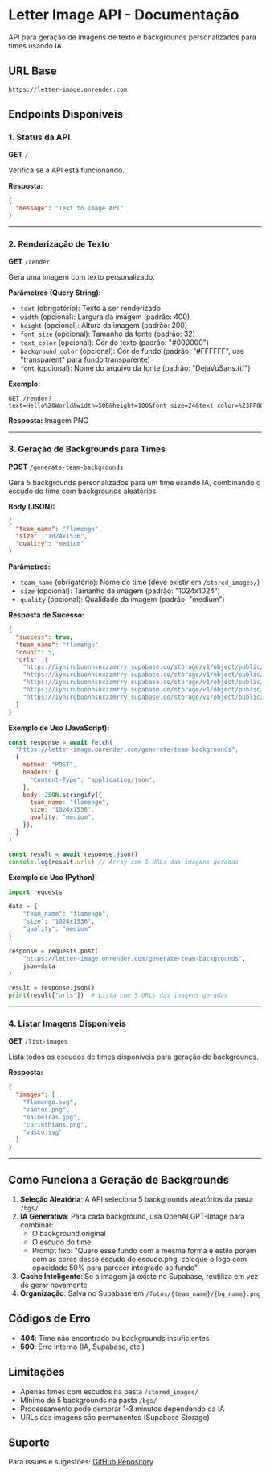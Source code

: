 # Letter Image API - Documentação

API para geração de imagens de texto e backgrounds personalizados para times usando IA.

## URL Base

```
https://letter-image.onrender.com
```

## Endpoints Disponíveis

### 1. Status da API

**GET** `/`

Verifica se a API está funcionando.

**Resposta:**

```json
{
  "message": "Text to Image API"
}
```

---

### 2. Renderização de Texto

**GET** `/render`

Gera uma imagem com texto personalizado.

**Parâmetros (Query String):**

- `text` (obrigatório): Texto a ser renderizado
- `width` (opcional): Largura da imagem (padrão: 400)
- `height` (opcional): Altura da imagem (padrão: 200)
- `font_size` (opcional): Tamanho da fonte (padrão: 32)
- `text_color` (opcional): Cor do texto (padrão: "#000000")
- `background_color` (opcional): Cor de fundo (padrão: "#FFFFFF", use "transparent" para fundo transparente)
- `font` (opcional): Nome do arquivo da fonte (padrão: "DejaVuSans.ttf")

**Exemplo:**

```
GET /render?text=Hello%20World&width=500&height=100&font_size=24&text_color=%23FF0000&background_color=transparent
```

**Resposta:** Imagem PNG

---

### 3. Geração de Backgrounds para Times

**POST** `/generate-team-backgrounds`

Gera 5 backgrounds personalizados para um time usando IA, combinando o escudo do time com backgrounds aleatórios.

**Body (JSON):**

```json
{
  "team_name": "flamengo",
  "size": "1024x1536",
  "quality": "medium"
}
```

**Parâmetros:**

- `team_name` (obrigatório): Nome do time (deve existir em `/stored_images/`)
- `size` (opcional): Tamanho da imagem (padrão: "1024x1024")
- `quality` (opcional): Qualidade da imagem (padrão: "medium")

**Resposta de Sucesso:**

```json
{
  "success": true,
  "team_name": "flamengo",
  "count": 5,
  "urls": [
    "https://iynirubuonhsnxzzmrry.supabase.co/storage/v1/object/public/fotos/flamengo/bg1.png",
    "https://iynirubuonhsnxzzmrry.supabase.co/storage/v1/object/public/fotos/flamengo/bg15.png",
    "https://iynirubuonhsnxzzmrry.supabase.co/storage/v1/object/public/fotos/flamengo/bg23.png",
    "https://iynirubuonhsnxzzmrry.supabase.co/storage/v1/object/public/fotos/flamengo/bg40.png",
    "https://iynirubuonhsnxzzmrry.supabase.co/storage/v1/object/public/fotos/flamengo/bg52.png"
  ]
}
```

**Exemplo de Uso (JavaScript):**

```javascript
const response = await fetch(
  "https://letter-image.onrender.com/generate-team-backgrounds",
  {
    method: "POST",
    headers: {
      "Content-Type": "application/json",
    },
    body: JSON.stringify({
      team_name: "flamengo",
      size: "1024x1536",
      quality: "medium",
    }),
  }
)

const result = await response.json()
console.log(result.urls) // Array com 5 URLs das imagens geradas
```

**Exemplo de Uso (Python):**

```python
import requests

data = {
    "team_name": "flamengo",
    "size": "1024x1536",
    "quality": "medium"
}

response = requests.post(
    "https://letter-image.onrender.com/generate-team-backgrounds",
    json=data
)

result = response.json()
print(result["urls"])  # Lista com 5 URLs das imagens geradas
```

---

### 4. Listar Imagens Disponíveis

**GET** `/list-images`

Lista todos os escudos de times disponíveis para geração de backgrounds.

**Resposta:**

```json
{
  "images": [
    "flamengo.svg",
    "santos.png",
    "palmeiras.jpg",
    "corinthians.png",
    "vasco.svg"
  ]
}
```

---

## Como Funciona a Geração de Backgrounds

1. **Seleção Aleatória**: A API seleciona 5 backgrounds aleatórios da pasta `/bgs/`
2. **IA Generativa**: Para cada background, usa OpenAI GPT-Image para combinar:
   - O background original
   - O escudo do time
   - Prompt fixo: "Quero esse fundo com a mesma forma e estilo porem com as cores desse escudo do escudo.png, coloque o logo com opacidade 50% para parecer integrado ao fundo"
3. **Cache Inteligente**: Se a imagem já existe no Supabase, reutiliza em vez de gerar novamente
4. **Organização**: Salva no Supabase em `/fotos/{team_name}/{bg_name}.png`

## Códigos de Erro

- **404**: Time não encontrado ou backgrounds insuficientes
- **500**: Erro interno (IA, Supabase, etc.)

## Limitações

- Apenas times com escudos na pasta `/stored_images/`
- Mínimo de 5 backgrounds na pasta `/bgs/`
- Processamento pode demorar 1-3 minutos dependendo da IA
- URLs das imagens são permanentes (Supabase Storage)

## Suporte

Para issues e sugestões: [GitHub Repository](https://github.com/pedroccm/letter-image)

